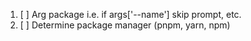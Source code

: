 1. [ ] Arg package i.e. if args['--name'] skip prompt, etc.
2. [ ] Determine package manager (pnpm, yarn, npm)
